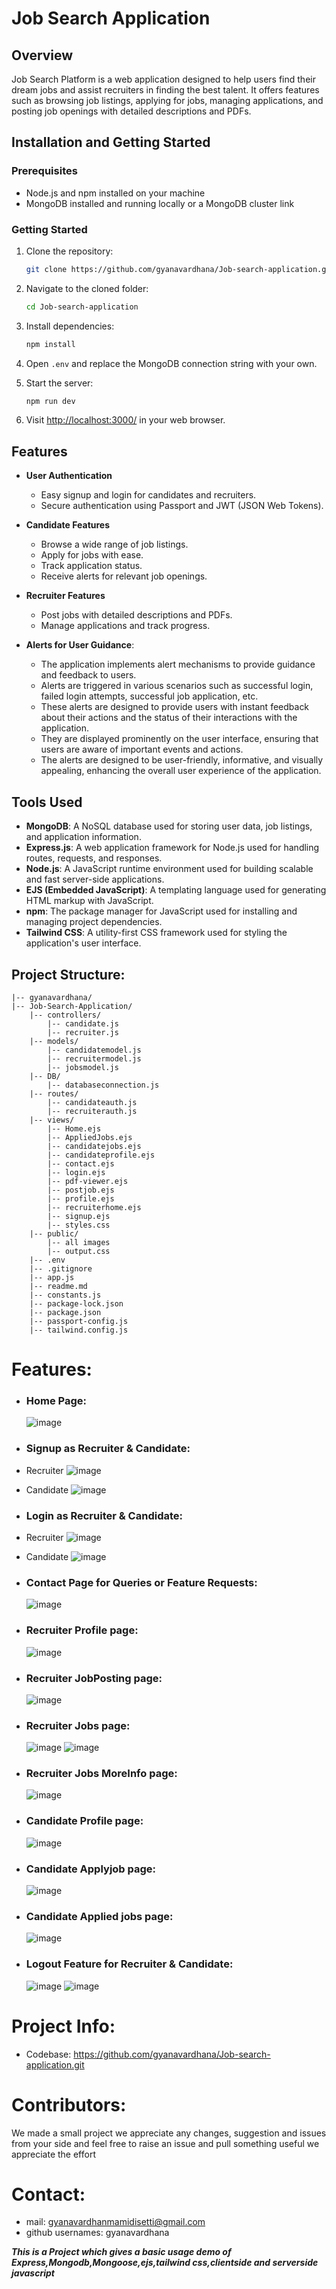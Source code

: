 # Job Search Application

## Overview

Job Search Platform is a web application designed to help users find their dream jobs and assist recruiters in finding the best talent. It offers features such as browsing job listings, applying for jobs, managing applications, and posting job openings with detailed descriptions and PDFs.

## Installation and Getting Started

### Prerequisites

- Node.js and npm installed on your machine
- MongoDB installed and running locally or a MongoDB cluster link

### Getting Started

1. Clone the repository:

    ```bash
    git clone https://github.com/gyanavardhana/Job-search-application.git
    ```

2. Navigate to the cloned folder:

    ```bash
    cd Job-search-application
    ```

3. Install dependencies:

    ```bash
    npm install
    ```

4. Open `.env` and replace the MongoDB connection string with your own.

5. Start the server:

    ```bash
    npm run dev
    ```

6. Visit [http://localhost:3000/](http://localhost:3000/) in your web browser.


## Features

- **User Authentication**
  - Easy signup and login for candidates and recruiters.
  - Secure authentication using Passport and JWT (JSON Web Tokens).

- **Candidate Features**
  - Browse a wide range of job listings.
  - Apply for jobs with ease.
  - Track application status.
  - Receive alerts for relevant job openings.

- **Recruiter Features**
  - Post jobs with detailed descriptions and PDFs.
  - Manage applications and track progress.
    
- **Alerts for User Guidance**:
  - The application implements alert mechanisms to provide guidance and feedback to users.
  - Alerts are triggered in various scenarios such as successful login, failed login attempts, successful job application, etc.
  - These alerts are designed to provide users with instant feedback about their actions and the status of their interactions with the application.
  - They are displayed prominently on the user interface, ensuring that users are aware of important events and actions.
  - The alerts are designed to be user-friendly, informative, and visually appealing, enhancing the overall user experience of the application.

## Tools Used

- **MongoDB**: A NoSQL database used for storing user data, job listings, and application information.
- **Express.js**: A web application framework for Node.js used for handling routes, requests, and responses.
- **Node.js**: A JavaScript runtime environment used for building scalable and fast server-side applications.
- **EJS (Embedded JavaScript)**: A templating language used for generating HTML markup with JavaScript.
- **npm**: The package manager for JavaScript used for installing and managing project dependencies.
- **Tailwind CSS**: A utility-first CSS framework used for styling the application's user interface.

## Project Structure:
    |-- gyanavardhana/
    |-- Job-Search-Application/
        |-- controllers/
            |-- candidate.js
            |-- recruiter.js
        |-- models/
            |-- candidatemodel.js
            |-- recruitermodel.js
            |-- jobsmodel.js
        |-- DB/
            |-- databaseconnection.js
        |-- routes/
            |-- candidateauth.js
            |-- recruiterauth.js
        |-- views/
            |-- Home.ejs
            |-- AppliedJobs.ejs
            |-- candidatejobs.ejs
            |-- candidateprofile.ejs
            |-- contact.ejs
            |-- login.ejs
            |-- pdf-viewer.ejs
            |-- postjob.ejs
            |-- profile.ejs
            |-- recruiterhome.ejs
            |-- signup.ejs
            |-- styles.css
        |-- public/
            |-- all images
            |-- output.css
        |-- .env
        |-- .gitignore
        |-- app.js
        |-- readme.md
        |-- constants.js
        |-- package-lock.json
        |-- package.json
        |-- passport-config.js
        |-- tailwind.config.js


# Features:
- ### Home Page:
  ![image](https://github.com/gyanavardhana/Job-search-application/assets/89439095/1d3dc945-4544-40a8-88e5-2773746729d1)

- ### Signup as Recruiter & Candidate:
- Recruiter
  ![image](https://github.com/gyanavardhana/Job-search-application/assets/89439095/8684cf01-8362-4e5d-8498-5d6a01496eb7)
- Candidate
  ![image](https://github.com/gyanavardhana/Job-search-application/assets/89439095/c17c94ae-627a-4ad1-b65c-90544d1dcf81)
  
- ### Login as Recruiter & Candidate:
- Recruiter
  ![image](https://github.com/gyanavardhana/Job-search-application/assets/89439095/6026816a-13f7-44ec-ba33-274ccd16e3f9)
- Candidate
  ![image](https://github.com/gyanavardhana/Job-search-application/assets/89439095/c87cb814-ecf2-4bf2-93a8-a13146c39ab5)

- ### Contact Page for Queries or Feature Requests:
  ![image](https://github.com/gyanavardhana/Job-search-application/assets/89439095/63c3b1b9-3e4b-4ac9-9874-81dbce27e649)

- ### Recruiter Profile page:
  ![image](https://github.com/gyanavardhana/Job-search-application/assets/89439095/754c5c6f-a6e1-4df2-ba9f-19cd7cf4a073)

- ### Recruiter JobPosting page:
  ![image](https://github.com/gyanavardhana/Job-search-application/assets/89439095/423dbcb7-c983-40da-8fd1-49b78ea929b2)

- ### Recruiter Jobs page:
  ![image](https://github.com/gyanavardhana/Job-search-application/assets/89439095/210c03c8-c09c-4069-87f5-64e8a2d539be)
  ![image](https://github.com/gyanavardhana/Job-search-application/assets/89439095/d8a52911-a466-4662-950b-62ec0088e5aa)

- ### Recruiter Jobs MoreInfo page:
  ![image](https://github.com/gyanavardhana/Job-search-application/assets/89439095/de5bbc90-e76f-40e1-b08d-4299a580b7b2)

- ### Candidate Profile page:
  ![image](https://github.com/gyanavardhana/Job-search-application/assets/89439095/01d38113-b2c3-4150-98ec-732feabfeb02)

- ### Candidate Applyjob page:
  ![image](https://github.com/gyanavardhana/Job-search-application/assets/89439095/947ff1ae-edb1-47d5-b0a8-f49f985b54ee)

- ### Candidate Applied jobs page:
  ![image](https://github.com/gyanavardhana/Job-search-application/assets/89439095/f1675e27-74a0-4693-946e-ce3c0ab84a4b)

- ### Logout Feature for Recruiter & Candidate:
  ![image](https://github.com/gyanavardhana/Job-search-application/assets/89439095/01bef59f-221a-4f6d-91a7-7d86379936e7)
  ![image](https://github.com/gyanavardhana/Job-search-application/assets/89439095/342323b4-76d9-46a8-a3b8-744ac64854d3)



# Project Info:

- Codebase: https://github.com/gyanavardhana/Job-search-application.git

# Contributors:
We made a small project we appreciate any changes, suggestion and issues from your side and feel free to raise an issue and pull something useful we appreciate the effort

# Contact:
- mail: gyanavardhanmamidisetti@gmail.com
- github usernames: gyanavardhana

***This is a Project which gives a basic usage demo of Express,Mongodb,Mongoose,ejs,tailwind css,clientside and serverside javascript***







